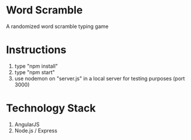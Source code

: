 # Word Scramble 
A randomized word scramble typing game

# Instructions 
1) type "npm install" 
2) type "npm start" 
3) use nodemon on "server.js" in a local server for testing purposes (port 3000)

# Technology Stack 
1) AngularJS 
2) Node.js / Express 